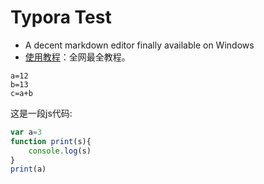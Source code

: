 # Typora Test

* A decent markdown editor finally available on Windows 
* [使用教程](https://www.cnblogs.com/hider/p/11614688.html)：全网最全教程。



```shell
a=12
b=13
c=a+b
```



这是一段js代码:

```javascript
var a=3
function print(s){
	console.log(s)
}
print(a)
```



